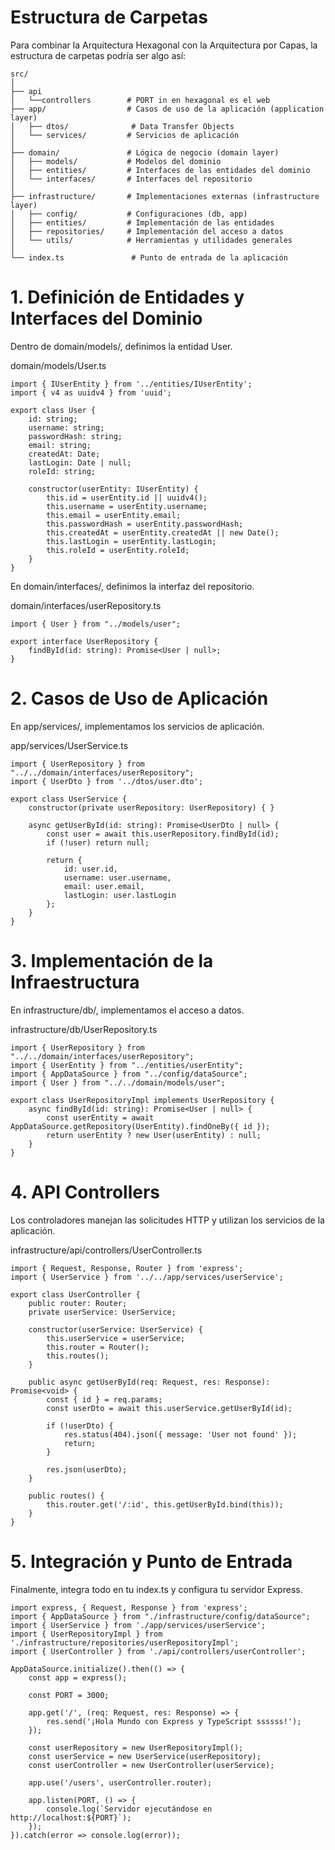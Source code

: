 # Estructura de Carpetas
Para combinar la Arquitectura Hexagonal con la Arquitectura por Capas, la estructura de carpetas podría ser algo así:
```
src/
│
├── api
│   └──controllers        # PORT in en hexagonal es el web
├── app/                  # Casos de uso de la aplicación (application layer)
│   ├── dtos/              # Data Transfer Objects
│   └── services/         # Servicios de aplicación
│
├── domain/               # Lógica de negocio (domain layer)
│   ├── models/           # Modelos del dominio
│   ├── entities/         # Interfaces de las entidades del dominio
│   └── interfaces/       # Interfaces del repositorio
│
├── infrastructure/       # Implementaciones externas (infrastructure layer)
│   ├── config/           # Configuraciones (db, app)
│   ├── entities/         # Implementación de las entidades
│   ├── repositories/     # Implementación del acceso a datos
│   └── utils/            # Herramientas y utilidades generales
│
└── index.ts               # Punto de entrada de la aplicación

```

# 1. Definición de Entidades y Interfaces del Dominio
Dentro de domain/models/, definimos la entidad User.

domain/models/User.ts

```
import { IUserEntity } from '../entities/IUserEntity';
import { v4 as uuidv4 } from 'uuid';

export class User {
    id: string;
    username: string;
    passwordHash: string;
    email: string;
    createdAt: Date;
    lastLogin: Date | null;
    roleId: string;

    constructor(userEntity: IUserEntity) {
        this.id = userEntity.id || uuidv4();
        this.username = userEntity.username;
        this.email = userEntity.email;
        this.passwordHash = userEntity.passwordHash;
        this.createdAt = userEntity.createdAt || new Date();
        this.lastLogin = userEntity.lastLogin;
        this.roleId = userEntity.roleId;
    }
}
```

En domain/interfaces/, definimos la interfaz del repositorio.

domain/interfaces/userRepository.ts

```
import { User } from "../models/user";

export interface UserRepository {
    findById(id: string): Promise<User | null>;
}
```

# 2. Casos de Uso de Aplicación
En app/services/, implementamos los servicios de aplicación.

app/services/UserService.ts

```
import { UserRepository } from "../../domain/interfaces/userRepository";
import { UserDto } from '../dtos/user.dto';

export class UserService {
    constructor(private userRepository: UserRepository) { }

    async getUserById(id: string): Promise<UserDto | null> {
        const user = await this.userRepository.findById(id);
        if (!user) return null;

        return {
            id: user.id,
            username: user.username,
            email: user.email,
            lastLogin: user.lastLogin
        };
    }
}

```

# 3. Implementación de la Infraestructura
En infrastructure/db/, implementamos el acceso a datos.

infrastructure/db/UserRepository.ts

```
import { UserRepository } from "../../domain/interfaces/userRepository";
import { UserEntity } from "../entities/userEntity";
import { AppDataSource } from "../config/dataSource";
import { User } from "../../domain/models/user";

export class UserRepositoryImpl implements UserRepository {
    async findById(id: string): Promise<User | null> {
        const userEntity = await AppDataSource.getRepository(UserEntity).findOneBy({ id });
        return userEntity ? new User(userEntity) : null;
    }
}

```

# 4. API Controllers
Los controladores manejan las solicitudes HTTP y utilizan los servicios de la aplicación.

infrastructure/api/controllers/UserController.ts
```
import { Request, Response, Router } from 'express';
import { UserService } from '../../app/services/userService';

export class UserController {
    public router: Router;
    private userService: UserService;

    constructor(userService: UserService) {
        this.userService = userService;
        this.router = Router();
        this.routes();
    }

    public async getUserById(req: Request, res: Response): Promise<void> {
        const { id } = req.params;
        const userDto = await this.userService.getUserById(id);

        if (!userDto) {
            res.status(404).json({ message: 'User not found' });
            return;
        }

        res.json(userDto);
    }

    public routes() {
        this.router.get('/:id', this.getUserById.bind(this));
    }
}

```

# 5. Integración y Punto de Entrada
Finalmente, integra todo en tu index.ts y configura tu servidor Express.

```
import express, { Request, Response } from 'express';
import { AppDataSource } from "./infrastructure/config/dataSource";
import { UserService } from './app/services/userService';
import { UserRepositoryImpl } from './infrastructure/repositories/userRepositoryImpl';
import { UserController } from './api/controllers/userController';

AppDataSource.initialize().then(() => {
    const app = express();

    const PORT = 3000;

    app.get('/', (req: Request, res: Response) => {
        res.send('¡Hola Mundo con Express y TypeScript ssssss!');
    });

    const userRepository = new UserRepositoryImpl();
    const userService = new UserService(userRepository);
    const userController = new UserController(userService);

    app.use('/users', userController.router);

    app.listen(PORT, () => {
        console.log(`Servidor ejecutándose en http://localhost:${PORT}`);
    });
}).catch(error => console.log(error));

```